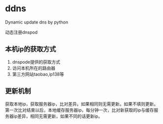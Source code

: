 # ddns
Dynamic update dns by python

动态注册dnspod
## 本机ip的获取方式
1. dnspode提供的获取方式
2. 访问本机所在的路由器
3. 第三方网站taobao,ip138等

## 更新机制
获取本地ip，获取服务器ip，比对差异。如果相同则无需更新。如果不填则更新。第一次比对结束以后，本地缓存服务器ip，每分钟一次，比对新获取的ip与缓存服务器ip差异，相同无需更新，如果不同的话更新ip。
